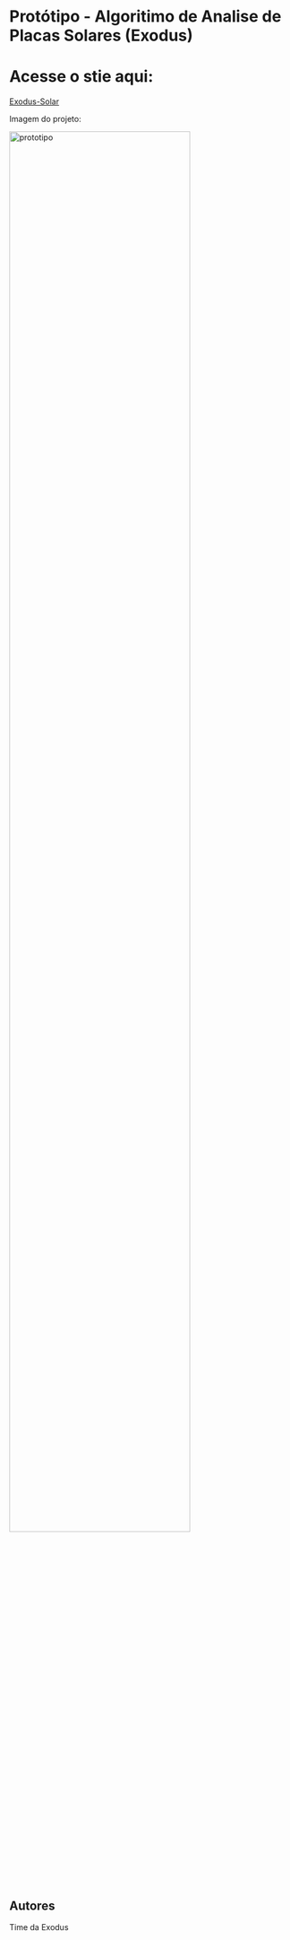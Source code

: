 # Protótipo - Algoritimo de Analise de Placas Solares (Exodus)

# Acesse o stie aqui:
<a href="https://exodus-solar.ga" target="_blank">Exodus-Solar</a>
    
Imagem do projeto:

<img src="https://cdn.discordapp.com/attachments/852360702072061954/853249565020913664/unknown.png" alt="prototipo" width="80%">

## Autores

Time da Exodus

